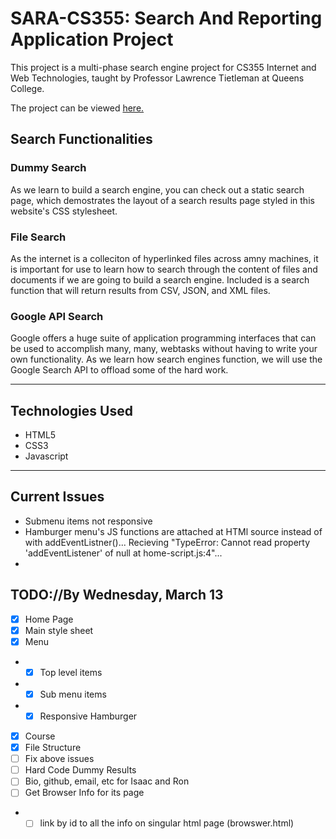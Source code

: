 # SARA-CS355: Search And Reporting Application Project

This project is a multi-phase search engine project for CS355 Internet and Web Technologies, taught by Professor Lawrence Tietleman at Queens College.

The project can be viewed <a href="https://venus.cs.qc.cuny.edu/~gois8338/cs355/">here.</a>

## Search Functionalities 

### Dummy Search
As we learn to build a search engine, you can check out a static search page, which demostrates the layout of a search results page styled in this website's CSS stylesheet.

### File Search
As the internet is a colleciton of hyperlinked files across amny machines, it is important for use to learn how to search through the content of files and documents if we are going to build a search engine. Included is a search function that will return results from CSV, JSON, and XML files.

### Google API Search
Google offers a huge suite of application programming interfaces that can be used to accomplish many, many, webtasks without having to write your own functionality.
As we learn how search engines function, we will use the Google Search API to offload some of the hard work.

---

## Technologies Used
- HTML5
- CSS3
- Javascript

---

## Current Issues
- Submenu items not responsive
- Hamburger menu's JS functions are attached at HTMl source instead of with addEventListner()... Recieving "TypeError: Cannot read property 'addEventListener' of null at home-script.js:4"... 
- 

## TODO://By Wednesday, March 13
- [x] Home Page
- [x] Main style sheet
- [x] Menu
- - [x] Top level items
- - [x] Sub menu items 
- - [x] Responsive Hamburger 
- [x] Course 
- [x] File Structure
- [ ] Fix above issues
- [ ] Hard Code Dummy Results
- [ ] Bio, github, email, etc for Isaac and Ron
- [ ] Get Browser Info for its page
- - [ ] link by id to all the info on singular html page (browswer.html)
